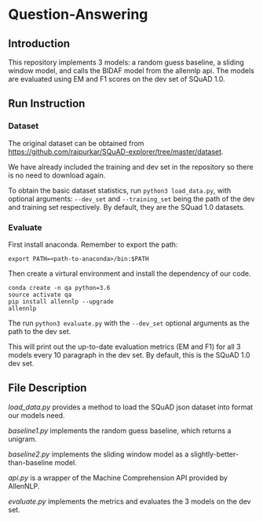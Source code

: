 # Question-Answering

## Introduction
This repository implements 3 models: a random guess baseline, a sliding window model, and calls the BIDAF model from the allennlp api. The models are evaluated using EM and F1 scores on the dev set of SQuAD 1.0.

## Run Instruction

### Dataset
The original dataset can be obtained from https://github.com/rajpurkar/SQuAD-explorer/tree/master/dataset.

We have already included the training and dev set in the repository so there is no need to download again.

To obtain the basic dataset statistics, run `python3 load_data.py`, with optional arguments: `--dev_set` and `--training_set` being the path of the dev and training set respectively. By default, they are the SQuad 1.0 datasets.

### Evaluate
First install anaconda. Remember to export the path:

`export PATH=<path-to-anaconda>/bin:$PATH`

Then create a virtural environment and install the dependency of our code.

```shell
conda create -n qa python=3.6
source activate qa
pip install allennlp --upgrade
allennlp
```

The run `python3 evaluate.py` with the `--dev_set` optional arguments as the path to the dev set.

This will print out the up-to-date evaluation metrics (EM and F1) for all 3 models every 10 paragraph in the dev set. By default, this is the SQuAD 1.0 dev set.

## File Description
*load_data.py* provides a method to load the SQuAD json dataset into format our models need.

*baseline1.py* implements the random guess baseline, which returns a unigram.

*baseline2.py* implements the sliding window model as a slightly-better-than-baseline model.

*api.py* is a wrapper of the Machine Comprehension API provided by AllenNLP.

*evaluate.py* implements the metrics and evaluates the 3 models on the dev set.
